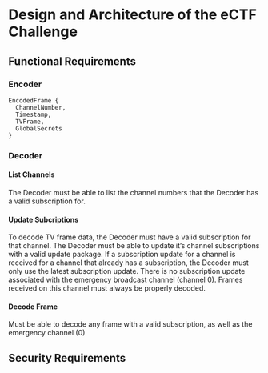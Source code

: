 # Design and Architecture of the eCTF Challenge

## Functional Requirements

### Encoder
```
EncodedFrame {
  ChannelNumber,
  Timestamp,
  TVFrame,
  GlobalSecrets
}
```

### Decoder

#### List Channels
The Decoder must be able to list the channel numbers that the Decoder has a valid subscription for.

#### Update Subcriptions
To decode TV frame data, the Decoder must have a valid subscription for that channel. The Decoder must be able to update it’s channel subscriptions with a valid update package. If a subscription update for a channel is received for a channel that already has a subscription, the Decoder must only use the latest subscription update. There is no subscription update associated with the emergency broadcast channel (channel 0). Frames received on this channel must always be properly decoded.

#### Decode Frame
Must be able to decode any frame with a valid subscription, as well as the emergency channel (0)

## Security Requirements

